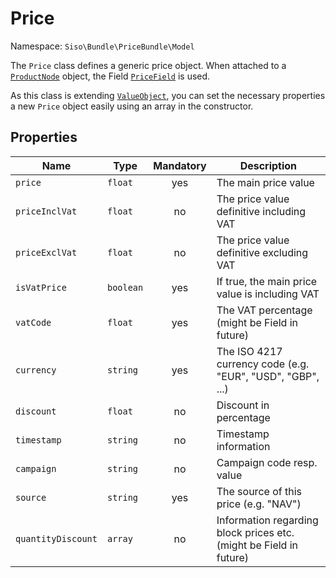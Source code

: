 # Price

Namespace: `Siso\Bundle\PriceBundle\Model`

The `Price` class defines a generic price object. When attached to a [`ProductNode`](../../catalog/catalog_api/productnode_and_orderableproductnode.md) object, the Field [`PriceField`](../../cookbook/fields_for_ecommerce_data/pricefield.md) is used.

As this class is extending [`ValueObject`](../../cookbook/valueobject.md), you can set the necessary properties a new `Price` object easily using an array in the constructor.

## Properties

| Name               | Type      | Mandatory | Description                |
| ------------------ | --------- | :-------: | ------------------------------------------------------------------ |
| `price`            | `float`   |    yes    | The main price value                                               |
| `priceInclVat`     | `float`   |    no     | The price value definitive including VAT                           |
| `priceExclVat`     | `float`   |    no     | The price value definitive excluding VAT                           |
| `isVatPrice`       | `boolean` |    yes    | If true, the main price value is including VAT                     |
| `vatCode`          | `float`   |    yes    | The VAT percentage (might be Field in future)                      |
| `currency`         | `string`  |    yes    | The ISO 4217 currency code (e.g. "EUR", "USD", "GBP", ...)         |
| `discount`         | `float`   |    no     | Discount in percentage                                             |
| `timestamp`        | `string`  |    no     | Timestamp information                                              |
| `campaign`         | `string`  |    no     | Campaign code resp. value                                          |
| `source`           | `string`  |    yes    | The source of this price (e.g. "NAV")                              |
| `quantityDiscount` | `array`   |    no     | Information regarding block prices etc. (might be Field in future) |
